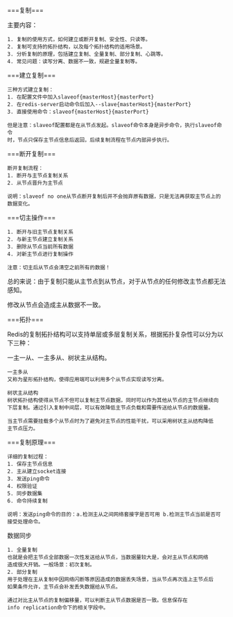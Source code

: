 ===复制===

主要内容：

```
1. 复制的使用方式，如何建立或断开复制、安全性、只读等。
2. 复制可支持的拓扑结构，以及每个拓扑结构的适用场景。
3. 分析复制的原理，包括建立复制、全量复制、部分复制、心跳等。
4. 常见问题：读写分离、数据不一致，规避全量复制等。
```

===建立复制===

```
三种方式建立复制：
1. 在配置文件中加入slaveof{masterHost}{masterPort}
2. 在redis-server启动命令后加入--slave{masterHost}{masterPort}
3. 直接使用命令：slaveof{masterHost}{masterPort}

但是注意：slaveof配置都是在从节点发起。slaveof命令本身是异步命令，执行slaveof命令
时，节点只保存主节点信息后返回，后续复制流程在节点内部异步执行。
```

===断开复制===

```
断开复制流程：
1. 断开与主节点复制关系
2. 从节点晋升为主节点

说明：slaveof no one从节点断开复制后并不会抛弃原有数据，只是无法再获取主节点上的
数据变化。
```

===切主操作===

```
1. 断开与旧主节点复制关系
2. 与新主节点建立复制关系
3. 删除从节点当前所有数据
4. 对新主节点进行复制操作

注意：切主后从节点会清空之前所有的数据！
```

总的来说：由于复制只能从主节点到从节点，对于从节点的任何修改主节点都无法感知。

修改从节点会造成主从数据不一致。

===拓扑===

Redis的复制拓扑结构可以支持单层或多层复制关系，根据拓扑复杂性可以分为以下三种：

一主一从、一主多从、树状主从结构。

```
一主多从
又称为星形拓扑结构，使得应用端可以利用多个从节点实现读写分离。
```

```
树状主从结构
树状拓扑结构使得从节点不但可以复制主节点数据，同时可以作为其他从节点的主节点继续向
下层复制。通过引入复制中间层，可以有效降低主节点负载和需要传送给从节点的数据量。

当主节点需要挂载多个从节点时为了避免对主节点的性能干扰，可以采用树状主从结构降低
主节点压力。
```

===复制原理===

```
详细的复制过程：
1. 保存主节点信息
2. 主从建立socket连接
3. 发送ping命令
4. 权限验证
5. 同步数据集
6. 命令持续复制

说明：发送ping命令的目的：a.检测主从之间网络套接字是否可用 b.检测主节点当前是否可
接受处理命令。
```

数据同步

```
1. 全量复制
也就是会把主节点全部数据一次性发送给从节点，当数据量较大是，会对主从节点和网络
造成很大开销。一般场景：初次复制。
2. 部分复制
用于处理在主从复制中因网络闪断等原因造成的数据丢失场景，当从节点再次连上主节点后
如果条件允许，主节点会补发丢失数据给从节点。

通过对比主从节点的复制偏移量，可以判断主从节点数据是否一致。信息保存在
info replication命令下的相关字段中。
```

